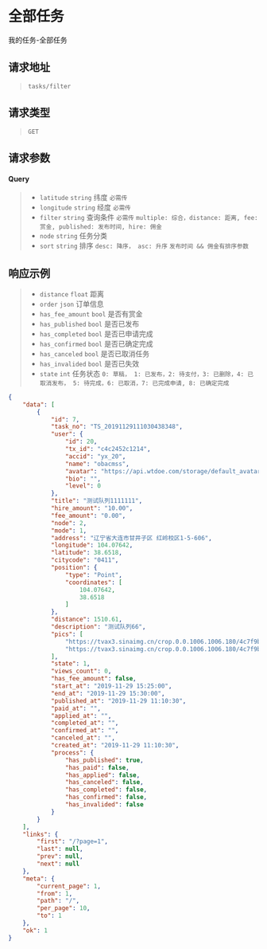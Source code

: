 # 全部任务

我的任务-全部任务

## 请求地址

> `tasks/filter`

## 请求类型

> `GET`

## 请求参数

#### Query

> - `latitude` `string` 纬度  `必需传`
> - `longitude` `string` 经度 `必需传`
> - `filter` `string` 查询条件 `必需传` `multiple: 综合，distance: 距离, fee: 赏金, published: 发布时间, hire: 佣金` 
> - `node` `string` 任务分类
> - `sort` `string` 排序 `desc: 降序， asc: 升序` `发布时间 && 佣金有排序参数`

## 响应示例

> - `distance` `float` 距离
> - `order` `json` 订单信息
> - `has_fee_amount` `bool` 是否有赏金
> - `has_published` `bool` 是否已发布
> - `has_completed` `bool` 是否已申请完成
> - `has_confirmed` `bool` 是否已确定完成
> - `has_canceled` `bool` 是否已取消任务
> - `has_invalided` `bool` 是否已失效
> - `state` `int` 任务状态 `0: 草稿， 1: 已发布，2: 待支付，3: 已删除，4: 已取消发布， 5: 待完成，6: 已取消，7: 已完成申请, 8: 已确定完成`

```json
{
    "data": [
        {
            "id": 7,
            "task_no": "TS_20191129111030438348",
            "user": {
                "id": 20,
                "tx_id": "c4c2452c1214",
                "accid": "yx_20",
                "name": "obacmss",
                "avatar": "https://api.wtdoe.com/storage/default_avatars/pic_020.jpg",
                "bio": "",
                "level": 0
            },
            "title": "测试队列1111111",
            "hire_amount": "10.00",
            "fee_amount": "0.00",
            "node": 2,
            "mode": 1,
            "address": "辽宁省大连市甘井子区 红岭校区1-5-606",
            "longitude": 104.07642,
            "latitude": 38.6518,
            "citycode": "0411",
            "position": {
                "type": "Point",
                "coordinates": [
                    104.07642,
                    38.6518
                ]
            },
            "distance": 1510.61,
            "description": "测试队列66",
            "pics": [
                "https://tvax3.sinaimg.cn/crop.0.0.1006.1006.180/4c7f9b17ly8fwpigg780qj20ry0ryabc.jpg",
                "https://tvax3.sinaimg.cn/crop.0.0.1006.1006.180/4c7f9b17ly8fwpigg780qj20ry0ryabc.jpg"
            ],
            "state": 1,
            "views_count": 0,
            "has_fee_amount": false,
            "start_at": "2019-11-29 15:25:00",
            "end_at": "2019-11-29 15:30:00",
            "published_at": "2019-11-29 11:10:30",
            "paid_at": "",
            "applied_at": "",
            "completed_at": "",
            "confirmed_at": "",
            "canceled_at": "",
            "created_at": "2019-11-29 11:10:30",
            "process": {
                "has_published": true,
                "has_paid": false,
                "has_applied": false,
                "has_canceled": false,
                "has_completed": false,
                "has_confirmed": false,
                "has_invalided": false
            }
        }
    ],
    "links": {
        "first": "/?page=1",
        "last": null,
        "prev": null,
        "next": null
    },
    "meta": {
        "current_page": 1,
        "from": 1,
        "path": "/",
        "per_page": 10,
        "to": 1
    },
    "ok": 1
}
```
